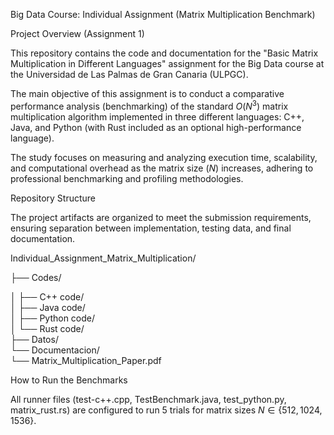 Big Data Course: Individual Assignment (Matrix Multiplication Benchmark)

Project Overview (Assignment 1)

This repository contains the code and documentation for the "Basic Matrix Multiplication in Different Languages" assignment for the Big Data course at the Universidad de Las Palmas de Gran Canaria (ULPGC).

The main objective of this assignment is to conduct a comparative performance analysis (benchmarking) of the standard $O(N^3)$ matrix multiplication algorithm implemented in three different languages: C++, Java, and Python (with Rust included as an optional high-performance language).

The study focuses on measuring and analyzing execution time, scalability, and computational overhead as the matrix size ($N$) increases, adhering to professional benchmarking and profiling methodologies.

Repository Structure

The project artifacts are organized to meet the submission requirements, ensuring separation between implementation, testing data, and final documentation.

Individual_Assignment_Matrix_Multiplication/

├── Codes/

│   ├── C++ code/          
│   ├── Java code/           
│   ├── Python code/         
│   └── Rust code/           
├── Datos/                  
└── Documentacion/        
    └── Matrix_Multiplication_Paper.pdf


How to Run the Benchmarks

All runner files (test-c++.cpp, TestBenchmark.java, test_python.py, matrix_rust.rs) are configured to run 5 trials for matrix sizes $N \in \{512, 1024, 1536\}$.
